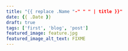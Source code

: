 ```yaml
---
title: "{{ replace .Name "-" " " | title }}"
date: {{ .Date }}
draft: true
tags: ['first', 'blog', 'post']
featured_image: feature.jpg
featured_image_alt_text: FIXME 
---
```


